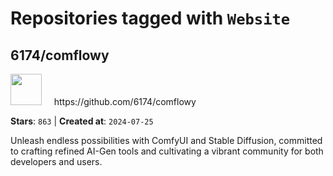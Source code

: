 # Repositories tagged with `Website`


## 6174/comflowy


<a href='https://github.com/6174/comflowy'>
<img src="https://avatars.githubusercontent.com/u/3872872?v=4" width="50" height="50"></a> &nbsp; &nbsp; https://github.com/6174/comflowy

**Stars**: `863` | **Created at**: `2024-07-25`


Unleash endless possibilities with ComfyUI and Stable Diffusion, committed to crafting refined AI-Gen tools and cultivating a vibrant community for both developers and users. 
